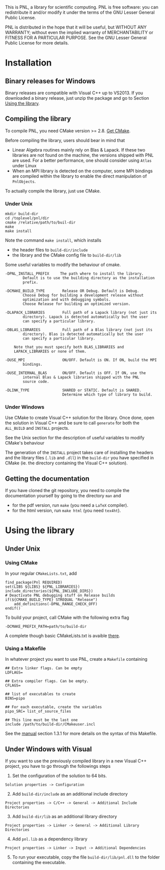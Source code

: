 This is PNL, a library for scientific computing. PNL is free software:
you can redistribute it and/or modify it under the terms of the GNU Lesser
General Public License. 

PNL is distributed in the hope that it will be useful, but WITHOUT ANY
WARRANTY; without even the implied warranty of MERCHANTABILITY or
FITNESS FOR A PARTICULAR PURPOSE.  See the GNU Lesser General Public
License for more details.


# Installation

## Binary releases for Windows

Binary releases are compatible with Visual C++ up to VS2013. 
If you downloaded a binary release, just unzip the package and go to
Section [Using the library](#under-windows-with-visual).


## Compiling the library


To compile PNL, you need CMake version >= 2.8. [Get CMake](http://cmake.org/cmake/resources/software.html).

Before compiling the library, users should bear in mind that 
- Linear Algebra routines mainly rely on Blas & Lapack. If these two
  libraries are not found on the machine, the versions shipped with PNL are
  used. For a better performance, one should consider using `Atlas` under
  Linux
- When an MPI library is detected on the computer, some MPI bindings
  are compiled within the library to enable the direct manipulation of
  `PnlObjects`. 


To actually compile the library, just use CMake. 

### Under Unix

```
mkdir build-dir
cd /toplevel/pnl/dir
cmake /relative/path/to/buil-dir
make
make install
```

Note the command `make install`, which installs
- the header files to `build-dir/include`
- the library and the CMake config file to `build-dir/lib`


Some useful variables to modify the behaviour of cmake.

```
-DPNL_INSTALL_PREFIX     The path where to install the library.
        Default is to use the building directory as the installation
        prefix.

-DCMAKE_BUILD_TYPE        Release OR Debug. Default is Debug.
        Choose Debug for building a development release without
        optimization and with debugging symbols.
        Choose Release for building an optimized version.

-DLAPACK_LIBRARIES        Full path of a Lapack library (not just its
        directory). Lapack is detected automatically but the user
        can specify a particular library.

-DBLAS_LIBRARIES          Full path of a Blas library (not just its
        directory). Blas is detected automatically but the user
        can specify a particular library.

    Note that you must specify both BLAS_LIBRARIES and
    LAPACK_LIBRARIES or none of them.

-DUSE_MPI                 ON/OFF. Default is ON. If ON, build the MPI
        bindings.

-DUSE_INTERNAL_BLAS       ON/OFF. Default is OFF. If ON, use the
        internal Blas & Lapack libraries shipped with the PNL
        source code.

-DLINK_TYPE               SHARED or STATIC. Default is SHARED.
                          Determine which type of library to build.

```

### Under Windows

Use CMake to create Visual C++ solution for the library. Once done, open
the solution in Visual C++ and be sure to call `generate` for both the
`ALL_BUILD` and `INSTALL` projects.


See the Unix section for the description of useful variables to modify
CMake's behaviour

The generation of the `INSTALL` project takes care of installing the
headers and the library files (`.lib` and `.dll`) in the `build-dir` you
have specified in CMake (ie. the directory containing the Visual C++
solution).



## Getting the documentation

If you have cloned the git repository, you need to compile the
documentation yourself by going to the directory `man` and 
- for the pdf version, run `make` (you need a `LaTeX` compiler). 
- for the html version, run `make html` (you need `tex4ht`). 


# Using the library

## Under Unix

### Using CMake

In your regular `CMakeLists.txt`, add
```
find_package(Pnl REQUIRED)
set(LIBS ${LIBS} ${PNL_LIBRARIES})
include_directories(${PNL_INCLUDE_DIRS})
# Deactivate PNL debugging stuff on Release builds
if(${CMAKE_BUILD_TYPE} STREQUAL "Release")
    add_definitions(-DPNL_RANGE_CHECK_OFF)
endif()
```

To build your project, call CMake with the following extra flag
```
-DCMAKE_PREFIX_PATH=path/to/build-dir
```

A complete though basic CMakeLists.txt is avaible [there](perso/CMakeLists-example.txt).

### Using a Makefile


In whatever project you want to use PNL, create a `Makefile` containing
```
## Extra linker flags. Can be empty
LDFLAGS=

## Extra compiler flags. Can be empty.
CFLAGS=

## list of executables to create
BINS=pipo

## For each executable, create the variables
pipo_SRC= list_of_source_files

## This line must be the last one
include /path/to/build-dir/CMakeuser.incl
```
See the [manual](https://jlelong.github.io/pnl/manual-html/pnl-manual.html) section 1.3.1 for more details on the syntax of this Makefile.



## Under Windows with Visual

If you want to use the previously compiled library in a new Visual C++
project, you have to go through the followings steps

1. Set the configuration of the solution to 64 bits.
```
Solution properties -> Configuration
```
2. Add `build-dir/include` as an additional include directory
```
Project properties -> C/C++ -> General -> Additional Include Directories
```
3. Add `build-dir/lib` as an additional library directory
```
Project properties -> Linker -> General -> Additional Library Directories
```
4. Add `pnl.lib` as a dependency library
```
Project properties -> Linker -> Input -> Additional Dependencies
```
5. To run your executable, copy the file `build-dir/lib/pnl.dll` to the folder containing the executable.
